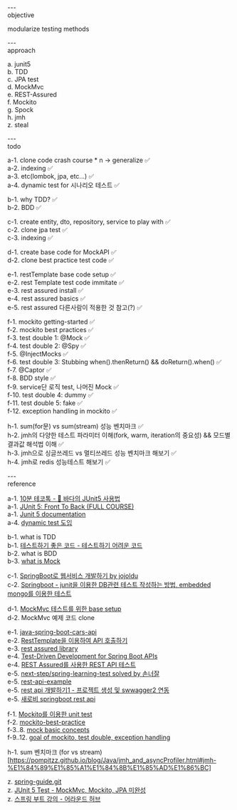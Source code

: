 
---\
objective

modularize testing methods



---\
approach

a. junit5\
b. TDD\
c. JPA test\
d. MockMvc\
e. REST-Assured\
f. Mockito\
g. Spock\
h. jmh\
z. steal



---\
todo

a-1. clone code crash course * n -> generalize :white_check_mark:\
a-2. indexing :white_check_mark:\
a-3. etc(lombok, jpa, etc...) :white_check_mark:\
a-4. dynamic test for 시나리오 테스트 :white_check_mark:

b-1. why TDD? :white_check_mark:\
b-2. BDD :white_check_mark:

c-1. create entity, dto, repository, service to play with :white_check_mark:\
c-2. clone jpa test :white_check_mark:\
c-3. indexing :white_check_mark:

d-1. create base code for MockAPI :white_check_mark:\
d-2. clone best practice test code :white_check_mark:

e-1. restTemplate base code setup :white_check_mark:\
e-2. rest Template test code immitate :white_check_mark:\
e-3. rest assured install :white_check_mark:\
e-4. rest assured basics :white_check_mark:\
e-5. rest assured 다른사람이 적용한 것 참고(?) :white_check_mark:

f-1. mockito getting-started :white_check_mark:\
f-2. mockito best practices :white_check_mark:\
f-3. test double 1: @Mock :white_check_mark:\
f-4. test double 2: @Spy :white_check_mark:\
f-5. @InjectMocks :white_check_mark:\
f-6. test double 3: Stubbing when().thenReturn() && doReturn().when() :white_check_mark:\
f-7. @Captor :white_check_mark:\
f-8. BDD style :white_check_mark:\
f-9. service단 로직 test, 나머진 Mock :white_check_mark:\
f-10. test double 4: dummy :white_check_mark:\
f-11. test double 5: fake :white_check_mark:\
f-12. exception handling in mockito :white_check_mark:

h-1. sum(for문) vs sum(stream) 성능 벤치마크 :white_check_mark:\
h-2. jmh의 다양한 테스트 파라미터 이해(fork, warm, iteration의 중요성) && 모드별 결과값 해석법 이해 :white_check_mark:\
h-3. jmh으로 싱글쓰레드 vs 멀티쓰레드 성능 벤치마크 해보기 :white_check_mark:\
h-4. jmh로 redis 성능테스트 해보기 :white_check_mark:

---\
reference

a-1. [10분 테코톡 - 🌊 바다의 JUnit5 사용법](https://www.youtube.com/watch?v=EwI3E9Natcw&ab_channel=%EC%9A%B0%EC%95%84%ED%95%9CTech) \
a-1. [JUnit 5: Front To Back (FULL COURSE)](https://www.youtube.com/watch?v=-RW_hyAtujo&ab_channel=Mannodermaus) \
a-1. [Junit 5 documentation](https://junit.org/junit5/docs/current/user-guide/) \
a-4. [dynamic test 도입](https://velog.io/@bagt/Dynamic-Test)

b-1. what is TDD\
b-1. [테스트하기 좋은 코드 - 테스트하기 어려운 코드](https://jojoldu.tistory.com/674) \
b-2. what is BDD\
b-3. [what is Mock](https://happy-coding-day.tistory.com/entry/Mock-%EA%B0%9D%EC%B2%B4%EB%9E%80-%EB%AC%B4%EC%97%87%EC%9D%BC%EA%B9%8C-%EC%99%9C-%EC%8D%A8%EC%95%BC%EB%90%A0%EA%B9%8C)

c-1. [SpringBoot로 웹서비스 개발하기 by jojoldu](https://github.com/jojoldu/springboot-webservice) \
c-2. [Springboot - junit을 이용한 DB관련 테스트 작성하는 방법, embedded mongo를 이용한 테스트](https://coding-start.tistory.com/323?category=738631)

d-1. [MockMvc 테스트를 위한 base setup](https://github.com/jojoldu/springboot-webservice) \
d-2. MockMvc 예제 코드 clone

e-1. [java-spring-boot-cars-api](https://github.dev/ro6ley/java-spring-boot-cars-api) \
e-2. [RestTemplate을 이용하여 API 호출하기](https://minkwon4.tistory.com/178) \
e-3. [rest assured library](https://github.com/rest-assured/rest-assured) \
e-4. [Test-Driven Development for Spring Boot APIs](https://stackabuse.com/test-driven-development-for-spring-boot-apis/) \
e-4. [REST Assured를 사용한 REST API 테스트](https://beenlife.tistory.com/34) \
e-5. [next-step/spring-learning-test solved by 손너잘](https://github.dev/bperhaps/spring-learning-test/tree/mvc-minsung) \
e-5. [rest-api-example](https://github.dev/sunghs/rest-api-example) \
e-5. [rest api 개발하기1 - 프로젝트 생성 및 swwagger2 연동](https://sunghs.tistory.com/117) \
e-5. [새로비 springboot rest api](https://engkimbs.tistory.com/category/Spring/Spring%20Rest%20API)

f-1. [Mockito를 이용한 unit test](https://www.crocus.co.kr/1556?category=395790) \
f-2. [mockito-best-practice](https://codechacha.com/ko/mockito-best-practice/) \
f-3..8. [mock basic concepts](https://effortguy.tistory.com/141) \
f-9..12. [goal of mockito, test double, exception handling](https://github.com/dinesh-varyani/mockito)

h-1. sum 벤치마크 (for vs stream)[https://pompitzz.github.io/blog/Java/jmh_and_asyncProfiler.html#jmh-%E1%84%89%E1%85%A1%E1%84%8B%E1%85%AD%E1%86%BC]

z. [spring-guide.git](https://github.com/cheese10yun/spring-guide/blob/master/docs/test-guide.md) \
z. [JUnit 5 Test - MockMvc, Mockito, JPA 미완성](https://theheydaze.tistory.com/218?category=935990) \
z. [스프링 부트 강의 - 어라운드 허브](https://www.youtube.com/watch?v=rHJgMRimJ4Y&list=PLlTylS8uB2fBOi6uzvMpojFrNe7sRmlzU&index=1&ab_channel=%EC%96%B4%EB%9D%BC%EC%9A%B4%EB%93%9C%ED%97%88%EB%B8%8C%EC%8A%A4%ED%8A%9C%EB%94%94%EC%98%A4-AroundHubStudio)
